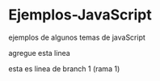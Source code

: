# Ejemplos-JavaScript
ejemplos de algunos temas de javaScript

agregue esta linea

esta es linea de branch 1 (rama 1)
